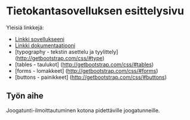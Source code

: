 # Tietokantasovelluksen esittelysivu

Yleisiä linkkejä:

* [Linkki sovellukseeni](http://hvuorivi.users.cs.helsinki.fi/tsoha/)
* [Linkki dokumentaatiooni](https://github.com/Hannav/Joogailmo/blob/master/doc/dokumentaatio.pdf)
* [typography - tekstin asettelu ja tyylittely] (http://getbootstrap.com/css/#type)
* [tables - taulukot] (http://getbootstrap.com/css/#tables)
* [forms - lomakkeet] (http://getbootstrap.com/css/#forms)
* [buttons - painikkeet] (http://getbootstrap.com/css/#buttons)

## Työn aihe

Joogatunti-ilmoittautuminen kotona pidettäville joogatunneille.
